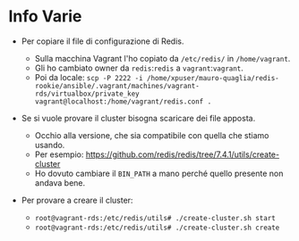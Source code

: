 # Info Varie
* Per copiare il file di configurazione di Redis.
  * Sulla macchina Vagrant l'ho copiato da `/etc/redis/` in `/home/vagrant`.
  * Gli ho cambiato owner da `redis`:`redis` a `vagrant`:`vagrant`.
  * Poi da locale: `scp -P 2222 -i /home/xpuser/mauro-quaglia/redis-rookie/ansible/.vagrant/machines/vagrant-rds/virtualbox/private_key vagrant@localhost:/home/vagrant/redis.conf .`

* Se si vuole provare il cluster bisogna scaricare dei file apposta.
  * Occhio alla versione, che sia compatibile con quella che stiamo usando.
  * Per esempio: https://github.com/redis/redis/tree/7.4.1/utils/create-cluster
   * Ho dovuto cambiare il `BIN_PATH` a mano perché quello presente non andava bene.

* Per provare a creare il cluster:
  * `root@vagrant-rds:/etc/redis/utils# ./create-cluster.sh start`
  * `root@vagrant-rds:/etc/redis/utils# ./create-cluster.sh create`